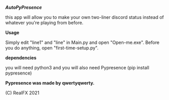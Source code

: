***AutoPyPresence***

this app will allow you to make your own two-liner
discord status instead of whatever you're playing from before.

**Usage**

Simply edit "line1" and "line" in Main.py and open "Open-me.exe".
Before you do anything, open "first-time-setup.py".

**dependencies**

you will need python3
and you will also need Pypresence (pip install pypresence)

**Pypresence was made by qwertyqwerty.**

(C) RealFX 2021
